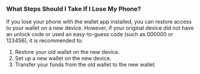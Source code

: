 ### What Steps Should I Take If I Lose My Phone?

If you lose your phone with the wallet app installed, you can restore access to your wallet on a new device. However, if your original device did not have an unlock code or used an easy-to-guess code (such as 000000 or 123456), it is recommended to:

1. Restore your old wallet on the new device.
2. Set up a new wallet on the new device.
3. Transfer your funds from the old wallet to the new wallet.